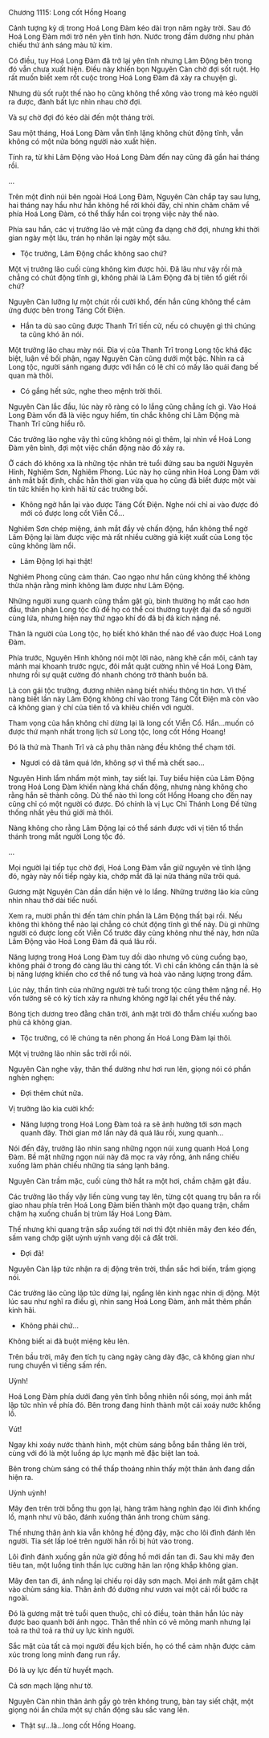 




Chương 1115: Long cốt Hồng Hoang


Cảnh tượng kỳ dị trong Hoá Long Đàm kéo dài trọn năm ngày trời. Sau đó Hoá Long Đàm mới trở nên yên tĩnh hơn. Nước trong đầm dường như phản chiếu thứ ánh sáng màu tử kim.

Có điều, tuy Hoá Long Đàm đã trở lại yên tĩnh nhưng Lâm Động bên trong đó vẫn chưa xuất hiện. Điều này khiến bọn Nguyên Càn chờ đợi sốt ruột. Họ rất muốn biết xem rốt cuộc trong Hoá Long Đàm đã xảy ra chuyện gì.

Nhưng dù sốt ruột thế nào họ cũng không thể xông vào trong mà kéo người ra được, đành bất lực nhìn nhau chờ đợi.

Và sự chờ đợi đó kéo dài đến một tháng trời.

Sau một tháng, Hoá Long Đàm vẫn tĩnh lặng không chút động tĩnh, vẫn không có một nửa bóng người nào xuất hiện.

Tính ra, từ khi Lâm Động vào Hoá Long Đàm đến nay cũng đã gần hai tháng rồi.

…

Trên một đỉnh núi bên ngoài Hoá Long Đàm, Nguyên Càn chắp tay sau lưng, hai tháng nay hầu như hắn không hề rời khỏi đây, chỉ nhìn chăm chăm về phía Hoá Long Đàm, có thể thấy hắn coi trọng việc này thế nào.

Phía sau hắn, các vị trưởng lão vẻ mặt cũng đa dạng chờ đợi, nhưng khi thời gian ngày một lâu, trán họ nhăn lại ngày một sâu.

- Tộc trưởng, Lâm Động chắc không sao chứ?

Một vị trưởng lão cuối cùng không kìm được hỏi. Đã lâu như vậy rồi mà chẳng có chút động tĩnh gì, không phải là Lâm Động đã bị tiên tổ giết rồi chứ?

Nguyên Càn lưỡng lự một chút rồi cười khổ, đến hắn cũng không thể cảm ứng được bên trong Táng Cốt Điện.

- Hắn ta dù sao cũng được Thanh Trĩ tiến cử, nếu có chuyện gì thì chúng ta cũng khó ăn nói.

Một trưởng lão chau mày nói. Địa vị của Thanh Trĩ trong Long tộc khá đặc biệt, luận về bối phận, ngay Nguyên Càn cũng dưới một bậc. Nhìn ra cả Long tộc, người sánh ngang được với hắn có lẽ chỉ có mấy lão quái đang bế quan mà thôi.

- Có gắng hết sức, nghe theo mệnh trời thôi.

Nguyên Càn lắc đầu, lúc này rõ ràng có lo lắng cũng chẳng ích gì. Vào Hoá Long Đàm vốn đã là việc nguy hiểm, tin chắc không chỉ Lâm Động mà Thanh Trĩ cũng hiểu rõ.

Các trưởng lão nghe vậy thì cũng không nói gì thêm, lại nhìn về Hoá Long Đàm yên bình, đợi một việc chấn động nào đó xảy ra.

Ở cách đó không xa là những tộc nhân trẻ tuổi đứng sau ba người Nguyên Hinh, Nghiêm Sơn, Nghiêm Phong. Lúc này họ cũng nhìn Hoá Long Đàm với ánh mắt bất định, chắc hẳn thời gian vừa qua họ cũng đã biết được một vài tin tức khiến họ kinh hãi từ các trưởng bối.

- Không ngờ hắn lại vào được Táng Cốt Điện. Nghe nói chỉ ai vào được đó mới có được long cốt Viễn Cổ…

Nghiêm Sơn chép miệng, ánh mắt đầy vẻ chấn động, hắn không thể ngờ Lâm Động lại làm được việc mà rất nhiều cường giả kiệt xuất của Long tộc cũng không làm nổi.

- Lâm Động lợi hại thật!

Nghiêm Phong cũng cảm thán. Cao ngạo như hắn cũng không thể không thừa nhận rằng mình không làm được như Lâm Động.

Những người xung quanh cũng thầm gật gù, bình thường họ mắt cao hơn đầu, thân phận Long tộc đủ để họ có thể coi thường tuyệt đại đa số người cùng lứa, nhưng hiện nay thứ ngạo khí đó đã bị đả kích nặng nề.

Thân là người của Long tộc, họ biết khó khăn thế nào để vào được Hoá Long Đàm.

Phía trước, Nguyên Hinh không nói một lời nào, nàng khẽ cắn môi, cánh tay mảnh mai khoanh trước ngực, đôi mắt quật cường nhìn về Hoá Long Đàm, nhưng rồi sự quật cường đó nhanh chóng trở thành buồn bã.

Là con gái tộc trưởng, đương nhiên nàng biết nhiều thông tin hơn. Vì thế nàng biết lần này Lâm Động không chỉ vào trong Táng Cốt Điện mà còn vào cả không gian ý chí của tiên tổ và khiêu chiến với người.

Tham vọng của hắn không chỉ dừng lại là long cốt Viễn Cổ. Hắn…muốn có được thứ mạnh nhất trong lịch sử Long tộc, long cốt Hồng Hoang!

Đó là thứ mà Thanh Trĩ và cả phụ thân nàng đều không thể chạm tới.

- Ngươi có dã tâm quá lớn, không sợ vì thế mà chết sao…

Nguyên Hinh lẩm nhẩm một mình, tay siết lại. Tuy biểu hiện của Lâm Động trong Hoá Long Đàm khiến nàng khá chấn động, nhưng nàng không cho rằng hắn sẽ thành công. Dù thế nào thì long cốt Hồng Hoang cho đến nay cũng chỉ có một người có được. Đó chính là vị Lục Chỉ Thánh Long Đế từng thống nhất yêu thú giới mà thôi.

Nàng không cho rằng Lâm Động lại có thể sánh được với vị tiên tổ thần thánh trong mắt người Long tộc đó.

…

Mọi người lại tiếp tục chờ đợi, Hoá Long Đàm vẫn giữ nguyên vẻ tĩnh lặng đó, ngày này nối tiếp ngày kia, chớp mắt đã lại nửa tháng nữa trôi quá.

Gương mặt Nguyên Càn dần dần hiện vẻ lo lắng. Những trưởng lão kia cũng nhìn nhau thở dài tiếc nuối.

Xem ra, mười phần thì đến tám chín phần là Lâm Động thất bại rồi. Nếu không thì không thể nào lại chẳng có chút động tĩnh gì thế này. Dù gì những người có được long cốt Viễn Cổ trước đây cũng không như thế này, hơn nữa Lâm Động vào Hoá Long Đàm đã quá lâu rồi.

Năng lượng trong Hoá Long Đàm tuy dồi dào nhưng vô cùng cuồng bạo, không phải ở trong đó càng lâu thì càng tốt. Vì chỉ cần không cẩn thận là sẽ bị năng lượng khiến cho cơ thể nổ tung và hoà vào năng lượng trong đầm.

Lúc này, thần tình của những người trẻ tuổi trong tộc cũng thêm nặng nề. Họ vốn tưởng sẽ có kỳ tích xảy ra nhưng không ngờ lại chết yểu thế này.

Bóng tịch dương treo đằng chân trời, ánh mặt trời đỏ thẫm chiếu xuống bao phủ cả không gian.

- Tộc trưởng, có lẽ chúng ta nên phong ấn Hoá Long Đàm lại thôi.

Một vị trưởng lão nhìn sắc trời rồi nói.

Nguyên Càn nghe vậy, thân thể dường như hơi run lên, giọng nói có phần nghèn nghẹn:

- Đợi thêm chút nữa.

Vị trưởng lão kia cười khổ:

- Năng lượng trong Hoá Long Đàm toả ra sẽ ảnh hưởng tới sơn mạch quanh đây. Thời gian mở lần này đã quá lâu rồi, xung quanh…

Nói đến đây, trưởng lão nhìn sang những ngọn núi xung quanh Hoá Long Đàm. Bề mặt những ngọn núi này đã mọc ra vảy rồng, ánh nắng chiếu xuống làm phản chiếu những tia sáng lạnh băng.

Nguyên Càn trầm mặc, cuối cùng thở hắt ra một hơi, chầm chậm gật đầu.

Các trưởng lão thấy vậy liền cùng vung tay lên, từng cột quang trụ bắn ra rồi giao nhau phía trên Hoá Long Đàm biến thành một đạo quang trận, chầm chậm hạ xuống chuẩn bị trùm lấy Hoá Long Đàm.

Thế nhưng khi quang trận sắp xuống tới nơi thì đột nhiên mây đen kéo đến, sấm vang chớp giật uỳnh uỳnh vang dội cả đất trời.

- Đợi đã!

Nguyên Càn lập tức nhận ra dị động trên trời, thần sắc hơi biến, trầm giọng nói.

Các trưởng lão cũng lập tức dừng lại, ngẩng lên kinh ngạc nhìn dị động. Một lúc sau như nghĩ ra điều gì, nhìn sang Hoá Long Đàm, ánh mắt thêm phần kinh hãi.

- Không phải chứ…

Không biết ai đã buột miệng kêu lên.

Trên bầu trời, mây đen tích tụ càng ngày càng dày đặc, cả không gian như rung chuyển vì tiếng sấm rền.

Uỳnh!

Hoá Long Đàm phía dưới đang yên tĩnh bỗng nhiên nổi sóng, mọi ánh mắt lập tức nhìn về phía đó. Bên trong đang hình thành một cái xoáy nước khổng lồ.

Vút!

Ngay khi xoáy nước thành hình, một chùm sáng bỗng bắn thẳng lên trời, cùng với đó là một luồng áp lực mạnh mẽ đặc biệt lan toả.

Bên trong chùm sáng có thể thấp thoáng nhìn thấy một thân ảnh đang dần hiện ra.

Uỳnh uỳnh!

Mây đen trên trời bỗng thu gọn lại, hàng trăm hàng nghìn đạo lôi đình khổng lồ, mạnh như vũ bão, đánh xuống thân ảnh trong chùm sáng.

Thế nhưng thân ảnh kia vẫn không hề động đậy, mặc cho lôi đình đánh lên người. Tia sét lấp loé trên người hắn rồi bị hút vào trong.

Lôi đình đánh xuống gần nửa giờ đồng hồ mới dần tan đi. Sau khi mây đen tiêu tan, một luồng tinh thần lực cường hãn lan rộng khắp không gian.

Mây đen tan đi, ánh nắng lại chiếu rọi dãy sơn mạch. Mọi ánh mắt găm chặt vào chùm sáng kia. Thân ảnh đó dường như vươn vai một cái rồi bước ra ngoài.

Đó là gương mặt trẻ tuổi quen thuộc, chỉ có điều, toàn thân hắn lúc này được bao quanh bởi ánh ngọc. Thân thể nhìn có vẻ mỏng manh nhưng lại toả ra thứ toả ra thứ uy lực kinh người.

Sắc mặt của tất cả mọi người đều kịch biến, họ có thể cảm nhận được cảm xúc trong long minh đang run rẩy.

Đó là uy lực đến từ huyết mạch.

Cả sơn mạch lặng như tờ.

Nguyên Càn nhìn thân ảnh gầy gò trên không trung, bàn tay siết chặt, một giọng nói ẩn chứa một sự chấn động sâu sắc vang lên.

- Thật sự…là…long cốt Hồng Hoang.




